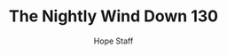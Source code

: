 ---
image: /assets/img/nwd/130_nwd_hebrews_11_1_niv.png
title: The Nightly Wind Down 130
number: 130
categories:
  - The Nightly Wind Down
author: Hope Staff
notes: The Nightly Wind Down 130
embed: >-
  EMBED_GOES_HERE
transcript: >-
  SOME LINES OF TEXT START HERE
---